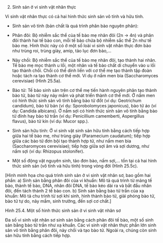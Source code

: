 2. Sinh sản ở vi sinh vật nhân thực

Vi sinh vật nhân thực có cả hai hình thức sinh sản vô tính và hữu tính.

- Sinh sản vô tính (bản chất là quá trình phân bào nguyên phân):

+ Phân đôi: Bộ nhiễm sắc thể của tế bào mẹ nhân đôi (2n → 4n) và phân đôi thành hai tế bào con, mỗi tế bào chứa bộ nhiễm sắc thể 2n như tế bào mẹ. Hình thức này có ở một số loài vi sinh vật nhân thực đơn bào như trùng roi, trùng giày, amip, tảo lục đơn bào,...

+ Nảy chồi: Bộ nhiễm sắc thể của tế bào mẹ nhân đôi, tạo thành hai nhân. Tế bào mẹ mọc thành u lồi, một nhân và tế bào chất di chuyển vào u lồi tạo thành chồi. Chồi có thể dính liền với cơ thể mẹ tạo thành tập đoàn hoặc tách ra tạo thành cơ thể mới. Ví dụ ở nấm men bia (Saccharomyces cerevisiae) (Hình 25.5a).

+ Bào tử: Tế bào sinh sản trên cơ thể mẹ tiến hành nguyên phân tạo thành bào tử, bào tử này nảy mầm và phát triển thành cơ thể mới. Ở nấm men có hình thức sinh sản vô tính bằng bào tử đốt (ví dụ: Geotrichum candidum), bào tử bản (ví dụ: Sporobolomyces japonicus), bào tử áo (ví dụ: Candida albicans). Ở nấm sợi có hình thức sinh sản vô tính bằng bào tử đính hay bào tử trần (ví dụ: Penicillium camemberti, Aspergillus flavus), bào tử kín (ví dụ: Mucor spp.).

- Sinh sản hữu tính: Ở vi sinh vật sinh sản hữu tính bằng cách tiếp hợp giữa hai tế bào mẹ, như trùng giày (Paramecium caudatum); tiếp hợp giữa các bào tử đơn bội tạo thành hợp tử, như nấm men bia (Saccharomyces cerevisiae); tiếp hợp giữa sợi âm và sợi dương, như nấm sợi (ví dụ: Rhizopus stolonifer).

* Một số động vật nguyên sinh, tảo đơn bào, nấm sợi,... tồn tại cả hai hình thức sinh sản (vô tính và hữu tính) trong vòng đời (Hình 25.5c).

[Hình minh họa cho quá trình sinh sản ở vi sinh vật nhân sơ, bao gồm hai phần:
a) Sinh sản bằng phân đôi của vi khuẩn: Mô tả quá trình từ mảng tế bào, thành tế bào, DNA, nhân đôi DNA, tế bào kéo dài ra và bắt đầu nhân đôi, đến tách thành 2 tế bào con.
b) Sinh sản bằng bào tử trần của xạ khuẩn: Mô tả chu trình từ sợi khí sinh, hình thành bào tử, giải phóng bào tử, bào tử tự do, nảy mầm, sinh trưởng, đến sợi cơ chất.]

Hình 25.4. Một số hình thức sinh sản ở vi sinh vật nhân sơ

Đa số vi sinh vật nhân sơ sinh sản bằng cách phân đôi tế bào, một số sinh sản bằng bào tử trần như xạ khuẩn. Các vi sinh vật nhân thực phần lớn sinh sản vô tính bằng phân đôi, nảy chồi và tạo bào tử. Ngoài ra, chúng còn sinh sản hữu tính bằng cách tiếp hợp.